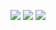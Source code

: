 ![](https://github-profile-summary-cards.vercel.app/api/cards/profile-details?username=ArMaGeDDoN-SS&theme=2077)
![](http://github-profile-summary-cards.vercel.app/api/cards/stats?username=ArMaGeDDoN-SS&theme=2077)
![](http://github-profile-summary-cards.vercel.app/api/cards/repos-per-language?username=ArMaGeDDoN-SS&theme=2077&exclude=java,rust)

